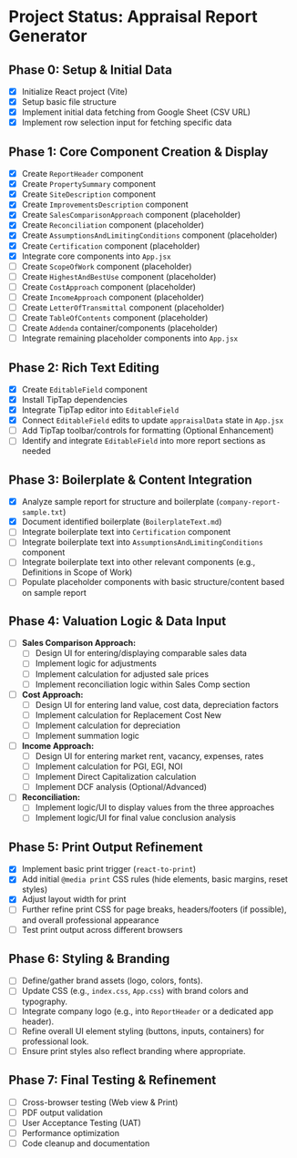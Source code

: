 # Project Status: Appraisal Report Generator

## Phase 0: Setup & Initial Data
- [x] Initialize React project (Vite)
- [x] Setup basic file structure
- [x] Implement initial data fetching from Google Sheet (CSV URL)
- [x] Implement row selection input for fetching specific data

## Phase 1: Core Component Creation & Display
- [x] Create `ReportHeader` component
- [x] Create `PropertySummary` component
- [x] Create `SiteDescription` component
- [x] Create `ImprovementsDescription` component
- [x] Create `SalesComparisonApproach` component (placeholder)
- [x] Create `Reconciliation` component (placeholder)
- [x] Create `AssumptionsAndLimitingConditions` component (placeholder)
- [x] Create `Certification` component (placeholder)
- [x] Integrate core components into `App.jsx`
- [ ] Create `ScopeOfWork` component (placeholder)
- [ ] Create `HighestAndBestUse` component (placeholder)
- [ ] Create `CostApproach` component (placeholder)
- [ ] Create `IncomeApproach` component (placeholder)
- [ ] Create `LetterOfTransmittal` component (placeholder)
- [ ] Create `TableOfContents` component (placeholder)
- [ ] Create `Addenda` container/components (placeholder)
- [ ] Integrate remaining placeholder components into `App.jsx`

## Phase 2: Rich Text Editing
- [x] Create `EditableField` component
- [x] Install TipTap dependencies
- [x] Integrate TipTap editor into `EditableField`
- [x] Connect `EditableField` edits to update `appraisalData` state in `App.jsx`
- [ ] Add TipTap toolbar/controls for formatting (Optional Enhancement)
- [ ] Identify and integrate `EditableField` into more report sections as needed

## Phase 3: Boilerplate & Content Integration
- [x] Analyze sample report for structure and boilerplate (`company-report-sample.txt`)
- [x] Document identified boilerplate (`BoilerplateText.md`)
- [ ] Integrate boilerplate text into `Certification` component
- [ ] Integrate boilerplate text into `AssumptionsAndLimitingConditions` component
- [ ] Integrate boilerplate text into other relevant components (e.g., Definitions in Scope of Work)
- [ ] Populate placeholder components with basic structure/content based on sample report

## Phase 4: Valuation Logic & Data Input
- [ ] **Sales Comparison Approach:**
    - [ ] Design UI for entering/displaying comparable sales data
    - [ ] Implement logic for adjustments
    - [ ] Implement calculation for adjusted sale prices
    - [ ] Implement reconciliation logic within Sales Comp section
- [ ] **Cost Approach:**
    - [ ] Design UI for entering land value, cost data, depreciation factors
    - [ ] Implement calculation for Replacement Cost New
    - [ ] Implement calculation for depreciation
    - [ ] Implement summation logic
- [ ] **Income Approach:**
    - [ ] Design UI for entering market rent, vacancy, expenses, rates
    - [ ] Implement calculation for PGI, EGI, NOI
    - [ ] Implement Direct Capitalization calculation
    - [ ] Implement DCF analysis (Optional/Advanced)
- [ ] **Reconciliation:**
    - [ ] Implement logic/UI to display values from the three approaches
    - [ ] Implement logic/UI for final value conclusion analysis

## Phase 5: Print Output Refinement
- [x] Implement basic print trigger (`react-to-print`)
- [x] Add initial `@media print` CSS rules (hide elements, basic margins, reset styles)
- [x] Adjust layout width for print
- [ ] Further refine print CSS for page breaks, headers/footers (if possible), and overall professional appearance
- [ ] Test print output across different browsers

## Phase 6: Styling & Branding
- [ ] Define/gather brand assets (logo, colors, fonts).
- [ ] Update CSS (e.g., `index.css`, `App.css`) with brand colors and typography.
- [ ] Integrate company logo (e.g., into `ReportHeader` or a dedicated app header).
- [ ] Refine overall UI element styling (buttons, inputs, containers) for professional look.
- [ ] Ensure print styles also reflect branding where appropriate.

## Phase 7: Final Testing & Refinement
- [ ] Cross-browser testing (Web view & Print)
- [ ] PDF output validation
- [ ] User Acceptance Testing (UAT)
- [ ] Performance optimization
- [ ] Code cleanup and documentation